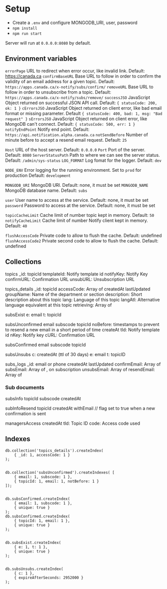 
# Setup

* Create a `.env` and configure MONGODB_URI, user, password
* `npm install`
* `npm run start`

Server will run at `0.0.0.0:8080` by default.


## Environment variables

`errorPage` URL to redirect when error occur, like invalid link. Default: https://canada.ca
`confirmBaseURL` Base URL to follow in order to confirm the validity of an email address for a given topic. Default: `https://apps.canada.ca/x-notify/subs/confirm/`
`removeURL` Base URL to follow in order to unsubscribe from a topic. Default: `https://apps.canada.ca/x-notify/subs/remove/`
`successJSO` JavaScript Object returned on successful JSON API call. Default: `{ statusCode: 200, ok: 1 }`
`cErrorsJSO` JavaScript Object returned on client error, like bad email format or missing parameter. Default `{ statusCode: 400, bad: 1, msg: "Bad request" }`
`sErrorsJSO` JavaScript Object returned on client error, like MongoDB can't connect. Default: `{ statusCode: 500, err: 1 }`
`notifyEndPoint` Notify end point. Default: `https://api.notification.alpha.canada.ca`
`notSendBefore` Number of minute before to accept a resend email request. Default: `25`

`Host` URL of the host server. Default: `0.0.0.0`
`Port` Port of the server. Default: `8080`
`ServerStatusPath` Path to where we can see the server status. Default: `/admin/sys-status`
`LOG_FORMAT` Log fomat for the logger. Default: `dev`

`NODE_ENV` Error logging for the running environment. Set to `prod` for production Default: `development`

`MONGODB_URI` MongoDB URI. Default: none, it must be set
`MONGODB_NAME` MongoDB database name. Default: `subs`

`user` User name to access at the service. Default: none, it must be set
`password` Password to access at the service. Default: none, it must be set

`topicCacheLimit`  Cache limit of number topic kept in memory. Default: `50`
`notifyCacheLimit` Cache limit of number Notify client kept in memory. Default: `40`


`flushAccessCode` Private code to allow to flush the cache. Default: undefined
`flushAccessCode2` Private second code to allow to flush the cache. Default: undefined

## Collections

topics
	_id: topicId
	templateId: Notify template id
	notifyKey: Notify Key
	confirmURL: Confirmation URL
	unsubURL: Unsubscription URL

topics_details
	_id: topicId
	accessCode: Array of <string>
	createdAt
	lastUpdated
	groupName: Name of the department or section
	description: Short description about this topic
	lang: Language of this topic
	langAtl: Alternative language equivalent at this topic
	retrieving: Array of <managersAccess>

subsExist
	e: email
	t: topicId
	
subsUnconfirmed
	email
	subscode
	topicId
	noBefore: timestamps to prevent to resend a new email in a short period of time
	createAt
	tId: Notify template id
	nKey: Notify key
	cURL: Confirmation URL


subsConfirmed
	email
	subscode
	topicId

subsUnsubs
	c: createdAt (ttl of 30 days)
	e: email
	t: topicID

subs_logs
	_id: email or phone
	createdAt
	lastUpdated
	confirmEmail: Array of <subsInfo>
	subsEmail: Array of <subsInfo>, on subscription
	unsubsEmail: Array of <subsInfo>
	resendEmail: Array of <subInfoResend>	

### Sub documents

subsInfo
	topicId
	subscode
	createdAt

subInfoResend
	topicId
	createdAt
	withEmail // flag set to true when a new confirmation is sent

managersAccess
	createdAt
	tId: Topic ID
	code: Access code used

## Indexes

```
db.collection('topics_details').createIndex(
	{ _id: 1, accessCode: 1 }
);


db.collection('subsUnconfirmed').createIndexes( [
	{ email: 1, subscode: 1 },
	{ topicId: 1, email: 1, notBefore: 1 }
]);


db.subsConfirmed.createIndex(
	{ email: 1, subscode: 1 },
	{ unique: true }
);
db.subsConfirmed.createIndex(
	{ topicId: 1, email: 1 },
	{ unique: true }
);


db.subsExist.createIndex(
	{ e: 1, t: 1 },
	{ unique: true }
);


db.subsUnsubs.createIndex(
	{ c: 1 },
	{ expireAfterSeconds: 2952000 }
);

```
